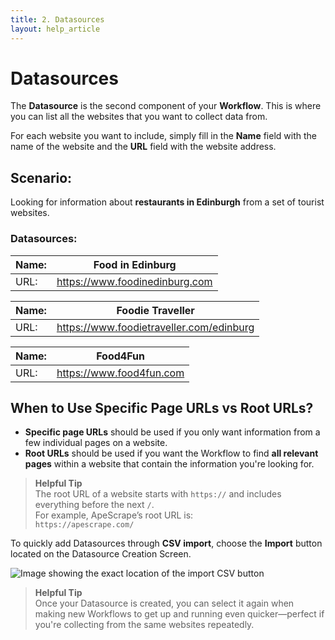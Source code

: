 ```yaml
---
title: 2. Datasources
layout: help_article
---
```


# Datasources

The **Datasource** is the second component of your **Workflow**. This is where you can list all the websites that you want to collect data from.

For each website you want to include, simply fill in the **Name** field with the name of the website and the **URL** field with the website address.


## Scenario:
Looking for information about **restaurants in Edinburgh** from a set of tourist websites.

### Datasources:
| Name:             | Food in Edinburg                          |
|-------------------|--------------------------------------------|
| URL:              | https://www.foodinedinburg.com             |

| Name:             | Foodie Traveller                          |
|-------------------|--------------------------------------------|
| URL:              | https://www.foodietraveller.com/edinburg   |

| Name:             | Food4Fun                                  |
|-------------------|--------------------------------------------|
| URL:              | https://www.food4fun.com                   |



## When to Use Specific Page URLs vs Root URLs?

- **Specific page URLs** should be used if you only want information from a few individual pages on a website.
- **Root URLs** should be used if you want the Workflow to find **all relevant pages** within a website that contain the information you're looking for.

> **Helpful Tip**  
> The root URL of a website starts with `https://` and includes everything before the next `/`.  
> For example, ApeScrape’s root URL is:  
> `https://apescrape.com/`


To quickly add Datasources through **CSV import**, choose the **Import** button located on the Datasource Creation Screen.

![Image showing the exact location of the import CSV button](/assets/import_csv_button.png)

> **Helpful Tip**  
> Once your Datasource is created, you can select it again when making new Workflows to get up and running even quicker—perfect if you're collecting from the same websites repeatedly.
